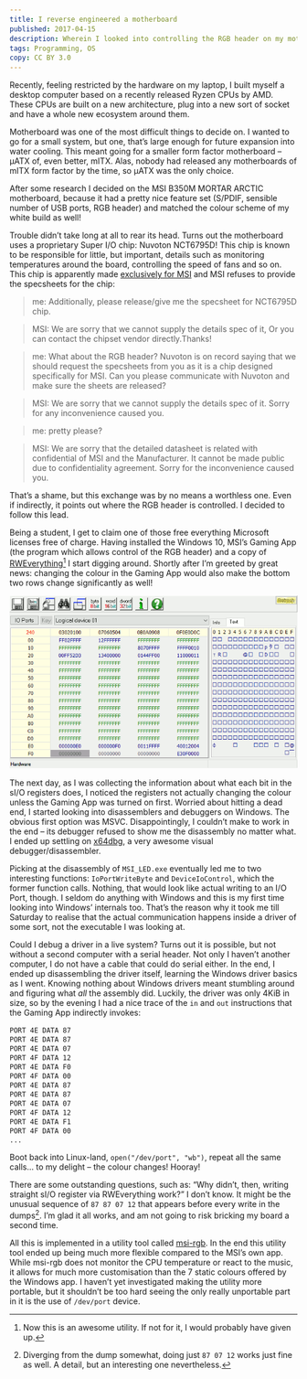 ```yaml
---
title: I reverse engineered a motherboard
published: 2017-04-15
description: Wherein I looked into controlling the RGB header on my motherboard without any access to public documentation.
tags: Programming, OS
copy: CC BY 3.0
---
```


Recently, feeling restricted by the hardware on my laptop, I built myself a desktop computer based
on a recently released Ryzen CPUs by AMD. These CPUs are built on a new architecture, plug into a
new sort of socket and have a whole new ecosystem around them.

Motherboard was one of the most difficult things to decide on. I wanted to go for a small system,
but one, that’s large enough for future expansion into water cooling. This meant going for a smaller
form factor motherboard – µATX of, even better, mITX. Alas, nobody had released any motherboards of
mITX form factor by the time, so µATX was the only choice.

After some research I decided on the MSI B350M MORTAR ARCTIC motherboard, because it had a pretty
nice feature set (S/PDIF, sensible number of USB ports, RGB header) and matched the colour scheme
of my white build as well!

Trouble didn’t take long at all to rear its head. Turns out the motherboard uses a proprietary
Super I/O chip: Nuvoton NCT6795D! This chip is known to be responsible for little, but important,
details such as monitoring temperatures around the board, controlling the speed of fans and so on.
This chip is apparently made [exclusively for
MSI](https://github.com/groeck/nct6775/issues/49#issuecomment-289452990) and MSI refuses to provide
the specsheets for the chip:

> me: Additionally, please release/give me the specsheet for NCT6795D chip.

> MSI: We are sorry that we cannot supply the details spec of it, Or you can contact the chipset
>      vendor directly.Thanks!

> me: What about the RGB header? Nuvoton is on record saying that we should request the specsheets
>     from you as it is a chip designed specifically for MSI. Can you please communicate with
>     Nuvoton and make sure the sheets are released?

> MSI: We are sorry that we cannot supply the details spec of it. Sorry for any inconvenience
>      caused you.

> me: pretty please?

> MSI: We are sorry that the detailed datasheet is related with confidential of MSI and the
>      Manufacturer. It cannot be made public due to confidentiality agreement. Sorry for the
>      inconvenience caused you.

That’s a shame, but this exchange was by no means a worthless one. Even if indirectly, it points
out where the RGB header is controlled. I decided to follow this lead.

Being a student, I get to claim one of those free everything Microsoft licenses free of charge.
Having installed the Windows 10, MSI’s Gaming App (the program which allows control of the RGB
header) and a copy of [RWEverything](http://rweverything.com/)[^1] I start digging around. Shortly
after I’m greeted by great news: changing the colour in the Gaming App would also make the bottom
two rows change significantly as well!

![RWEverything reacting to colour changes with the Gaming App][img]

[img]: /images/i-reverse-engineered-a-motherboard/superio.png

The next day, as I was collecting the information about what each bit in the sI/O registers does, I
noticed the registers not actually changing the colour unless the Gaming App was turned on first.
Worried about hitting a dead end, I started looking into disassemblers and debuggers on Windows.
The obvious first option was MSVC. Disappointingly, I couldn’t make to work in the end – its
debugger refused to show me the disassembly no matter what. I ended up settling on
[x64dbg](http://x64dbg.com/), a very awesome visual debugger/disassembler.

Picking at the disassembly of `MSI_LED.exe` eventually led me to two interesting functions:
`IoPortWriteByte` and `DeviceIoControl`, which the former function calls.  Nothing, that would look
like actual writing to an I/O Port, though. I seldom do anything with Windows and this is my first
time looking into Windows’ internals too. That’s the reason why it took me till Saturday to realise
that the actual communication happens inside a driver of some sort, not the executable I was
looking at.

Could I debug a driver in a live system? Turns out it is possible, but not without a second
computer with a serial header. Not only I haven’t another computer, I do not have a cable that
could do serial either. In the end, I ended up disassembling the driver itself, learning the
Windows driver basics as I went. Knowing nothing about Windows drivers meant stumbling around and
figuring what *all* the assembly did. Luckily, the driver was only 4KiB in size, so by the evening
I had a nice trace of the `in` and `out` instructions that the Gaming App indirectly invokes:

```
PORT 4E DATA 87
PORT 4E DATA 87
PORT 4E DATA 07
PORT 4F DATA 12
PORT 4E DATA F0
PORT 4F DATA 00
PORT 4E DATA 87
PORT 4E DATA 87
PORT 4E DATA 07
PORT 4F DATA 12
PORT 4E DATA F1
PORT 4F DATA 00
...
```

Boot back into Linux-land, `open("/dev/port", "wb")`, repeat all the same calls… to my delight
– the colour changes! Hooray!

There are some outstanding questions, such as: “Why didn’t, then, writing straight sI/O register
via RWEverything work?” I don’t know. It might be the unusual sequence of `87 87 07 12` that
appears before every write in the dumps[^2]. I’m glad it all works, and am not going to risk
bricking my board a second time.

[^2]: Diverging from the dump somewhat, doing just `87 07 12` works just fine as well. A detail,
    but an interesting one nevertheless.

All this is implemented in a utility tool called [msi-rgb](https://github.com/nagisa/msi-rgb). In
the end this utility tool ended up being much more flexible compared to the MSI’s own app. While
msi-rgb does not monitor the CPU temperature or react to the music, it allows for much more
customisation than the 7 static colours offered by the Windows app. I haven’t yet investigated
making the utility more portable, but it shouldn’t be too hard seeing the only really unportable
part in it is the use of `/dev/port` device.

[^1]: Now this is an awesome utility. If not for it, I would probably have given up.
